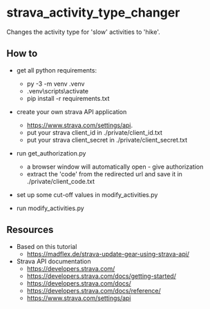 # strava_activity_type_changer
Changes the activity type for 'slow' activities to 'hike'.

## How to
* get all python requirements:
  * py -3 -m venv .venv
  * .venv\scripts\activate
  * pip install -r requirements.txt

* create your own strava API application
  * https://www.strava.com/settings/api.
  * put your strava client_id in ./private/client_id.txt  
  * put your strava client_secret in ./private/client_secret.txt

* run get_authorization.py 
    * a browser window will automatically open - give authorization
    * extract the 'code' from the redirected url and save it in ./private/client_code.txt

* set up some cut-off values in modify_activities.py
* run  modify_activities.py


## Resources
* Based on this tutorial
  * https://madflex.de/strava-update-gear-using-strava-api/
* Strava API documentation
  * https://developers.strava.com/
  * https://developers.strava.com/docs/getting-started/
  * https://developers.strava.com/docs/
  * https://developers.strava.com/docs/reference/
  * https://www.strava.com/settings/api

